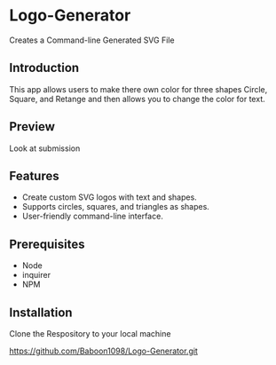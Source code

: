 # Logo-Generator
Creates a Command-line Generated SVG File

## Introduction
This app allows users to make there own color for three shapes Circle, Square, and Retange and then allows you to change the color for text. 

## Preview 

  Look at submission

## Features

- Create custom SVG logos with text and shapes.
- Supports circles, squares, and triangles as shapes.
- User-friendly command-line interface.

## Prerequisites
- Node
- inquirer
- NPM

## Installation
Clone the Respository to your local machine

https://github.com/Baboon1098/Logo-Generator.git
